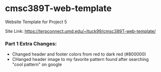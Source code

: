 # cmsc389T-web-template

Website Template for Project 5

Site Link: https://terpconnect.umd.edu/~ltuck99/cmsc389T-web-template/

### Part 1 Extra Changes:
- Changed header and footer colors from red to dark red (#800000)
- CHanged header image to my favorite pattern found after searching "cool pattern" on google

